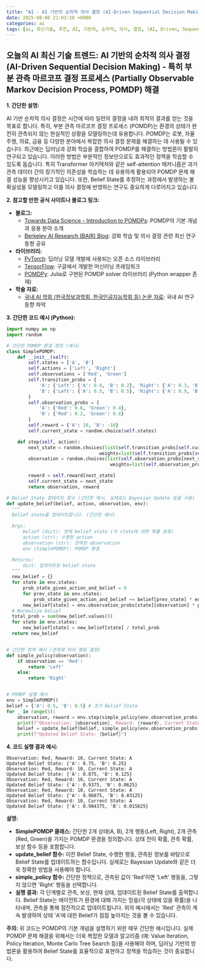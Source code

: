 ```yaml
---
title: "AI - AI 기반의 순차적 의사 결정 (AI-Driven Sequential Decision Making) - 특히 부분 관측 마르코프 결정 프로세스 (Partially Observable Markov Decision Process, POMDP) 해결"
date: 2025-08-06 21:03:18 +0900
categories: ai
tags: [ai, 최신기술, 추천, AI, 기반의, 순차적, 의사, 결정, (AI, Driven, Sequential, Decision, Making), 특히, 부분, 관측, 마르코프, 프로세스, (Partially, Observable, Markov, Process,, POMDP), 해결]
---
```


## 오늘의 AI 최신 기술 트렌드: **AI 기반의 순차적 의사 결정 (AI-Driven Sequential Decision Making) - 특히 부분 관측 마르코프 결정 프로세스 (Partially Observable Markov Decision Process, POMDP) 해결**

**1. 간단한 설명:**

AI 기반 순차적 의사 결정은 시간에 따라 일련의 결정을 내려 최적의 결과를 얻는 것을 목표로 합니다. 특히, 부분 관측 마르코프 결정 프로세스 (POMDP)는 환경의 상태가 완전히 관측되지 않는 현실적인 상황을 모델링하는데 유용합니다. POMDP는 로봇, 자율 주행, 의료, 금융 등 다양한 분야에서 복잡한 의사 결정 문제를 해결하는 데 사용될 수 있습니다. 최근에는 딥러닝과 강화 학습을 결합하여 POMDP를 해결하는 방법론이 활발히 연구되고 있습니다.  이러한 방법은 부분적인 정보만으로도 효과적인 정책을 학습할 수 있도록 돕습니다. 특히 Transformer 아키텍처와 같은 self-attention 메커니즘은 과거 관측 데이터 간의 장기적인 의존성을 학습하는 데 유용하게 활용되어 POMDP 문제 해결 성능을 향상시키고 있습니다. 또한, Belief State를 추정하는 과정에서 발생하는 불확실성을 모델링하고 이를 의사 결정에 반영하는 연구도 중요하게 다루어지고 있습니다.

**2. 참고할 만한 공식 사이트나 블로그 링크:**

*   **블로그:**
    *   [Towards Data Science - Introduction to POMDPs](https://towardsdatascience.com/introduction-to-partially-observable-markov-decision-processes-pomdps-82a8741b99ef): POMDP의 기본 개념과 응용 분야 소개
    *   [Berkeley AI Research (BAIR) Blog](https://bair.berkeley.edu/blog/): 강화 학습 및 의사 결정 관련 최신 연구 동향 공유
*   **라이브러리:**
    *   [PyTorch](https://pytorch.org/): 딥러닝 모델 개발에 사용되는 오픈 소스 라이브러리
    *   [TensorFlow](https://www.tensorflow.org/): 구글에서 개발한 머신러닝 프레임워크
    *   [POMDPy](https://github.com/JuliaPOMDP/POMDPs.jl): Julia로 구현된 POMDP solver 라이브러리 (Python wrapper 존재)
*   **학술 자료:**
    *   [국내 AI 학회 (한국정보과학회, 한국인공지능학회 등) 논문 자료](https://www.kiise.or.kr/): 국내 AI 연구 동향 파악

**3. 간단한 코드 예시 (Python):**

```python
import numpy as np
import random

# 간단한 POMDP 환경 정의 (예시)
class SimplePOMDP:
    def __init__(self):
        self.states = ['A', 'B']
        self.actions = ['Left', 'Right']
        self.observations = ['Red', 'Green']
        self.transition_probs = {
            'A': {'Left': {'A': 0.8, 'B': 0.2}, 'Right': {'A': 0.3, 'B': 0.7}},
            'B': {'Left': {'A': 0.5, 'B': 0.5}, 'Right': {'A': 0.9, 'B': 0.1}}
        }
        self.observation_probs = {
            'A': {'Red': 0.6, 'Green': 0.4},
            'B': {'Red': 0.2, 'Green': 0.8}
        }
        self.reward = {'A': 10, 'B': -10}
        self.current_state = random.choice(self.states)

    def step(self, action):
        next_state = random.choices(list(self.transition_probs[self.current_state][action].keys()),
                                  weights=list(self.transition_probs[self.current_state][action].values()), k=1)[0]
        observation = random.choices(list(self.observation_probs[next_state].keys()),
                                      weights=list(self.observation_probs[next_state].values()), k=1)[0]

        reward = self.reward[next_state]
        self.current_state = next_state
        return observation, reward

# Belief State 업데이트 함수 (간단한 예시, 실제로는 Bayesian Update 등을 사용)
def update_belief(belief, action, observation, env):
  """
  Belief state를 업데이트합니다. (간단한 예시)

  Args:
      belief (dict): 현재 belief state (각 state에 대한 확률 분포)
      action (str): 수행한 action
      observation (str): 관측된 observation
      env (SimplePOMDP): POMDP 환경

  Returns:
      dict: 업데이트된 belief state
  """
  new_belief = {}
  for state in env.states:
      prob_state_given_action_and_belief = 0
      for prev_state in env.states:
          prob_state_given_action_and_belief += belief[prev_state] * env.transition_probs[prev_state][action][state]
      new_belief[state] = env.observation_probs[state][observation] * prob_state_given_action_and_belief
  # Normalize belief
  total_prob = sum(new_belief.values())
  for state in env.states:
      new_belief[state] = new_belief[state] / total_prob
  return new_belief


# 간단한 정책 예시 (관측에 따라 행동 결정)
def simple_policy(observation):
    if observation == 'Red':
        return 'Left'
    else:
        return 'Right'


# POMDP 실행 예시
env = SimplePOMDP()
belief = {'A': 0.5, 'B': 0.5} # 초기 Belief State
for _ in range(5):
    observation, reward = env.step(simple_policy(env.observation_probs[env.current_state]))  # 관측 기반 정책 사용
    print(f"Observation: {observation}, Reward: {reward}, Current State: {env.current_state}")
    belief = update_belief(belief, simple_policy(env.observation_probs[env.current_state]), observation, env)
    print(f"Updated Belief State: {belief}")
```

**4. 코드 실행 결과 예시:**

```
Observation: Red, Reward: 10, Current State: A
Updated Belief State: {'A': 0.75, 'B': 0.25}
Observation: Red, Reward: 10, Current State: A
Updated Belief State: {'A': 0.875, 'B': 0.125}
Observation: Red, Reward: 10, Current State: A
Updated Belief State: {'A': 0.9375, 'B': 0.0625}
Observation: Red, Reward: 10, Current State: A
Updated Belief State: {'A': 0.96875, 'B': 0.03125}
Observation: Red, Reward: 10, Current State: A
Updated Belief State: {'A': 0.984375, 'B': 0.015625}
```

**설명:**

*   **SimplePOMDP 클래스:** 간단한 2개 상태(A, B), 2개 행동(Left, Right), 2개 관측(Red, Green)을 가지는 POMDP 환경을 정의합니다. 상태 전이 확률, 관측 확률, 보상 함수 등을 포함합니다.
*   **update_belief 함수:** 이전 Belief State, 수행한 행동, 관측된 정보를 바탕으로 Belief State를 업데이트하는 함수입니다.  실제로는 Bayesian Update와 같은 더욱 정확한 방법을 사용해야 합니다.
*   **simple_policy 함수:** 간단한 정책으로, 관측된 값이 'Red'이면 'Left' 행동을, 그렇지 않으면 'Right' 행동을 선택합니다.
*   **실행 결과:** 각 단계별로 관측, 보상, 현재 상태, 업데이트된 Belief State를 출력합니다. Belief State는 에이전트가 환경에 대해 가지는 믿음(각 상태에 있을 확률)을 나타내며, 관측을 통해 점진적으로 업데이트됩니다.  위의 예시에서는 'Red' 관측이 계속 발생하여 상태 'A'에 대한 Belief가 점점 높아지는 것을 볼 수 있습니다.

**주의:**  위 코드는 POMDP의 기본 개념을 설명하기 위한 매우 간단한 예시입니다. 실제 POMDP 문제 해결을 위해서는 더욱 복잡한 모델과 알고리즘 (예: Value Iteration, Policy Iteration, Monte Carlo Tree Search 등)을 사용해야 하며, 딥러닝 기반의 방법론을 활용하여 Belief State를 효율적으로 표현하고 정책을 학습하는 것이 중요합니다.


